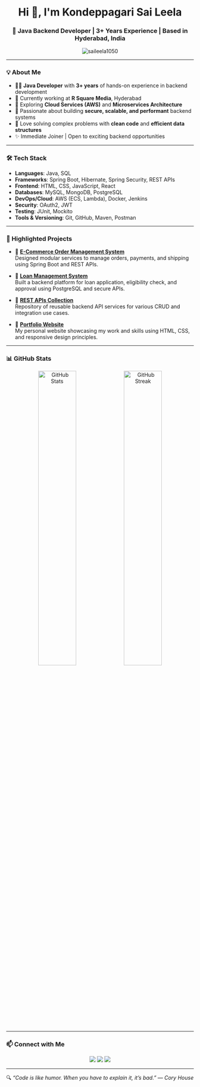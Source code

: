 <h1 align="center">Hi 👋, I'm Kondeppagari Sai Leela</h1>
<h3 align="center">🚀 Java Backend Developer | 3+ Years Experience | Based in Hyderabad, India</h3>

<p align="center">
  <img src="https://komarev.com/ghpvc/?username=saileela1050&label=Profile%20views&color=0e75b6&style=flat" alt="saileela1050" />
</p>

---

### 💡 About Me

- 👩‍💻 **Java Developer** with **3+ years** of hands-on experience in backend development  
- 💼 Currently working at **R Square Media**, Hyderabad  
- 🌱 Exploring **Cloud Services (AWS)** and **Microservices Architecture**  
- 💪 Passionate about building **secure, scalable, and performant** backend systems  
- 🧠 Love solving complex problems with **clean code** and **efficient data structures**  
- ✨ Immediate Joiner | Open to exciting backend opportunities

---

### 🛠️ Tech Stack

- **Languages**: Java, SQL  
- **Frameworks**: Spring Boot, Hibernate, Spring Security, REST APIs  
- **Frontend**: HTML, CSS, JavaScript, React  
- **Databases**: MySQL, MongoDB, PostgreSQL  
- **DevOps/Cloud**: AWS (ECS, Lambda), Docker, Jenkins  
- **Security**: OAuth2, JWT  
- **Testing**: JUnit, Mockito  
- **Tools & Versioning**: Git, GitHub, Maven, Postman  

---

### 📂 Highlighted Projects

- 🔹 **[E-Commerce Order Management System](#)**  
  Designed modular services to manage orders, payments, and shipping using Spring Boot and REST APIs.

- 🔹 **[Loan Management System](#)**  
  Built a backend platform for loan application, eligibility check, and approval using PostgreSQL and secure APIs.

- 🔹 **[REST APIs Collection](https://github.com/saileela1050/RestAPIs)**  
  Repository of reusable backend API services for various CRUD and integration use cases.

- 🔹 **[Portfolio Website](https://github.com/saileela1050/portfolio-site)**  
  My personal website showcasing my work and skills using HTML, CSS, and responsive design principles.

---

### 📊 GitHub Stats

<p align="center">
  <img src="https://github-readme-stats.vercel.app/api?username=saileela1050&show_icons=true&theme=tokyonight" alt="GitHub Stats" width="45%"/>
  <img src="https://github-readme-streak-stats.herokuapp.com?user=saileela1050&theme=tokyonight" alt="GitHub Streak" width="45%"/>
</p>

---

### 📫 Connect with Me

<p align="center">
  <a href="mailto:saileela892@gmail.com"><img src="https://img.shields.io/badge/Gmail-saileela892-red?style=for-the-badge&logo=gmail&logoColor=white" /></a>
  <a href="https://github.com/saileela1050"><img src="https://img.shields.io/badge/GitHub-saileela1050-black?style=for-the-badge&logo=github&logoColor=white" /></a>
  <a href="#"><img src="https://img.shields.io/badge/LinkedIn-ComingSoon-blue?style=for-the-badge&logo=linkedin&logoColor=white" /></a>
</p>

---

🔍 *“Code is like humor. When you have to explain it, it’s bad.” — Cory House*
